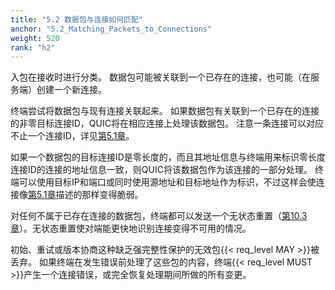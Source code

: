 ```yaml
---
title: "5.2 数据包与连接如何匹配"
anchor: "5.2_Matching_Packets_to_Connections"
weight: 520
rank: "h2"
---
```


入包在接收时进行分类。
数据包可能被关联到一个已存在的连接，也可能（在服务端）创建一个新连接。

终端尝试将数据包与现有连接关联起来。
如果数据包有关联到一个已存在的连接的非零目标连接ID，QUIC将在相应连接上处理该数据包。
注意一条连接可以对应不止一个连接ID，详见[第5.1章](#5.1_Connection_ID)。

如果一个数据包的目标连接ID是零长度的，而且其地址信息与终端用来标识零长度连接ID的连接的地址信息一致，则QUIC将该数据包作为该连接的一部分处理。
终端可以使用目标IP和端口或同时使用源地址和目标地址作为标识，不过这样会使连接像[第5.1章](#5.1_Connection_ID)描述的那样变得脆弱。

对任何不属于已存在连接的数据包，终端都可以发送一个无状态重置（[第10.3章](#10.3_Stateless_Reset)）。无状态重置使对端能更快地识别连接变得不可用的情况。

初始、重试或版本协商这种缺乏强完整性保护的无效包{{< req_level MAY >}}被丢弃。
如果终端在发生错误前处理了这些包的内容，终端{{< req_level MUST >}}产生一个连接错误，或完全恢复处理期间所做的所有变更。